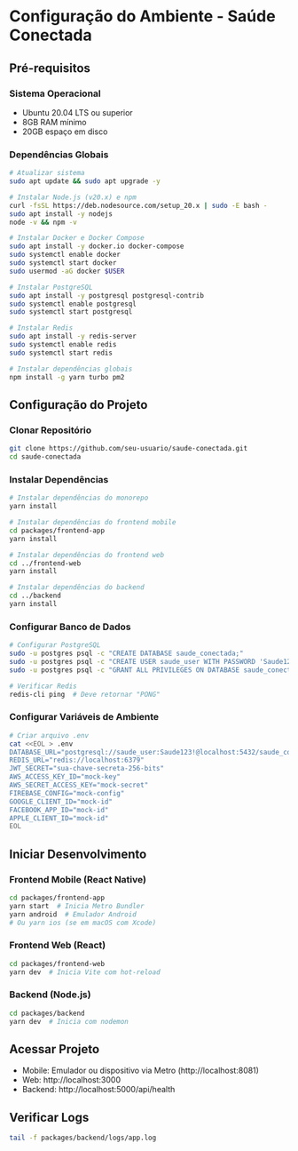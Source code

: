 # Configuração do Ambiente - Saúde Conectada

## Pré-requisitos

### Sistema Operacional
- Ubuntu 20.04 LTS ou superior
- 8GB RAM mínimo
- 20GB espaço em disco

### Dependências Globais
```bash
# Atualizar sistema
sudo apt update && sudo apt upgrade -y

# Instalar Node.js (v20.x) e npm
curl -fsSL https://deb.nodesource.com/setup_20.x | sudo -E bash -
sudo apt install -y nodejs
node -v && npm -v

# Instalar Docker e Docker Compose
sudo apt install -y docker.io docker-compose
sudo systemctl enable docker
sudo systemctl start docker
sudo usermod -aG docker $USER

# Instalar PostgreSQL
sudo apt install -y postgresql postgresql-contrib
sudo systemctl enable postgresql
sudo systemctl start postgresql

# Instalar Redis
sudo apt install -y redis-server
sudo systemctl enable redis
sudo systemctl start redis

# Instalar dependências globais
npm install -g yarn turbo pm2
```

## Configuração do Projeto

### Clonar Repositório
```bash
git clone https://github.com/seu-usuario/saude-conectada.git
cd saude-conectada
```

### Instalar Dependências
```bash
# Instalar dependências do monorepo
yarn install

# Instalar dependências do frontend mobile
cd packages/frontend-app
yarn install

# Instalar dependências do frontend web
cd ../frontend-web
yarn install

# Instalar dependências do backend
cd ../backend
yarn install
```

### Configurar Banco de Dados
```bash
# Configurar PostgreSQL
sudo -u postgres psql -c "CREATE DATABASE saude_conectada;"
sudo -u postgres psql -c "CREATE USER saude_user WITH PASSWORD 'Saude123!';"
sudo -u postgres psql -c "GRANT ALL PRIVILEGES ON DATABASE saude_conectada TO saude_user;"

# Verificar Redis
redis-cli ping  # Deve retornar "PONG"
```

### Configurar Variáveis de Ambiente
```bash
# Criar arquivo .env
cat <<EOL > .env
DATABASE_URL="postgresql://saude_user:Saude123!@localhost:5432/saude_conectada"
REDIS_URL="redis://localhost:6379"
JWT_SECRET="sua-chave-secreta-256-bits"
AWS_ACCESS_KEY_ID="mock-key"
AWS_SECRET_ACCESS_KEY="mock-secret"
FIREBASE_CONFIG="mock-config"
GOOGLE_CLIENT_ID="mock-id"
FACEBOOK_APP_ID="mock-id"
APPLE_CLIENT_ID="mock-id"
EOL
```

## Iniciar Desenvolvimento

### Frontend Mobile (React Native)
```bash
cd packages/frontend-app
yarn start  # Inicia Metro Bundler
yarn android  # Emulador Android
# Ou yarn ios (se em macOS com Xcode)
```

### Frontend Web (React)
```bash
cd packages/frontend-web
yarn dev  # Inicia Vite com hot-reload
```

### Backend (Node.js)
```bash
cd packages/backend
yarn dev  # Inicia com nodemon
```

## Acessar Projeto
- Mobile: Emulador ou dispositivo via Metro (http://localhost:8081)
- Web: http://localhost:3000
- Backend: http://localhost:5000/api/health

## Verificar Logs
```bash
tail -f packages/backend/logs/app.log
``` 